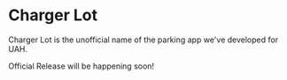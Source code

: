 # Charger Lot
Charger Lot is the unofficial name of the parking app we've developed for UAH.

Official Release will be happening soon!
